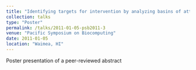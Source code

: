 ```yaml
---
title: "Identifying targets for intervention by analyzing basins of attraction"
collection: talks
type: "Poster"
permalink: /talks/2011-01-05-psb2011-3
venue: "Pacific Symposium on Biocomputing"
date: 2011-01-05
location: "Waimea, HI"
---
```


Poster presentation of a peer-reviewed abstract
